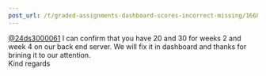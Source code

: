 ```yaml
---
post_url: /t/graded-assignments-dashboard-scores-incorrect-missing/166816/66
---
```

[@24ds3000061](/u/24ds3000061) I can confirm that you have 20 and 30 for weeks 2 and week 4 on our back end server. We will fix it in dashboard and thanks for brining it to our attention.  
Kind regards